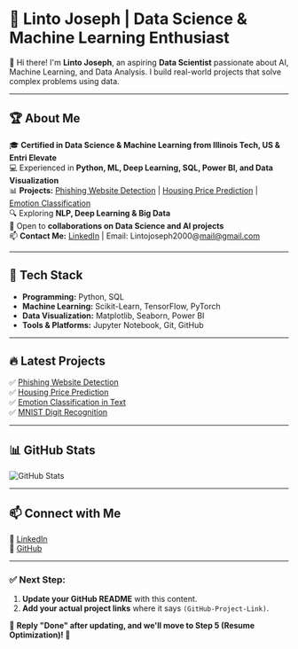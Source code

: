 # 🚀 Linto Joseph | Data Science & Machine Learning Enthusiast  

👋 Hi there! I'm **Linto Joseph**, an aspiring **Data Scientist** passionate about AI, Machine Learning, and Data Analysis. I build real-world projects that solve complex problems using data.  

---

## 🏆 About Me  
🎓 **Certified in Data Science & Machine Learning from Illinois Tech, US & Entri Elevate**  
💻 Experienced in **Python, ML, Deep Learning, SQL, Power BI, and Data Visualization**  
📊 **Projects:** [Phishing Website Detection](https://github.com/Lintojoseph01/Phishing-Website-Detection) | [Housing Price Prediction](https://github.com/Lintojoseph01/Housing-Price-Prediction-) | [Emotion Classification](https://github.com/Lintojoseph01/NLP-Text-Classification)  
🔍 Exploring **NLP, Deep Learning & Big Data**  
🤝 Open to **collaborations on Data Science and AI projects**  
📫 **Contact Me:** [LinkedIn](https://www.linkedin.com/in/linto-joseph01/) | Email: Lintojoseph2000@mail@gmail.com  

---

## 🔧 Tech Stack  
- **Programming:** Python, SQL  
- **Machine Learning:** Scikit-Learn, TensorFlow, PyTorch  
- **Data Visualization:** Matplotlib, Seaborn, Power BI  
- **Tools & Platforms:** Jupyter Notebook, Git, GitHub  

---

## 🔥 Latest Projects  
✅ [Phishing Website Detection](https://github.com/Lintojoseph01/Phishing-Website-Detection)  
✅ [Housing Price Prediction](https://github.com/Lintojoseph01/Housing-Price-Prediction-)  
✅ [Emotion Classification in Text](https://github.com/Lintojoseph01/NLP-Text-Classification)  
✅ [MNIST Digit Recognition](https://github.com/Lintojoseph01/Handwritten-Recognition)  

---

## 📊 GitHub Stats  
![GitHub Stats](https://github-readme-stats.vercel.app/api?username=Lintojoseph01&show_icons=true&theme=radical)  

---

## 📫 Connect with Me  
🔗 [LinkedIn](https://www.linkedin.com/in/linto-joseph01/)  
📂 [GitHub](https://github.com/Lintojoseph01)   

---

### ✅ **Next Step:**  
1. **Update your GitHub README** with this content.  
2. **Add your actual project links** where it says `(GitHub-Project-Link)`.  

📌 **Reply "Done" after updating, and we'll move to Step 5 (Resume Optimization)! 🚀**
